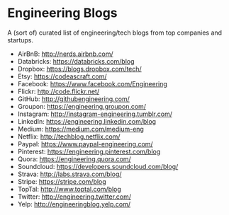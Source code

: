 # Engineering Blogs

A (sort of) curated list of engineering/tech blogs from top companies and startups.

* AirBnB: http://nerds.airbnb.com/
* Databricks: https://databricks.com/blog
* Dropbox: https://blogs.dropbox.com/tech/
* Etsy: https://codeascraft.com/
* Facebook: https://www.facebook.com/Engineering
* Flickr: http://code.flickr.net/
* GitHub: http://githubengineering.com/
* Groupon: https://engineering.groupon.com/
* Instagram: http://instagram-engineering.tumblr.com/
* LinkedIn: https://engineering.linkedin.com/blog
* Medium: https://medium.com/medium-eng
* Netflix: http://techblog.netflix.com/
* Paypal: https://www.paypal-engineering.com/
* Pinterest: https://engineering.pinterest.com/blog
* Quora: https://engineering.quora.com/
* Soundcloud: https://developers.soundcloud.com/blog/
* Strava: http://labs.strava.com/blog/
* Stripe: https://stripe.com/blog
* TopTal: http://www.toptal.com/blog
* Twitter: http://engineering.twitter.com/
* Yelp: http://engineeringblog.yelp.com/
